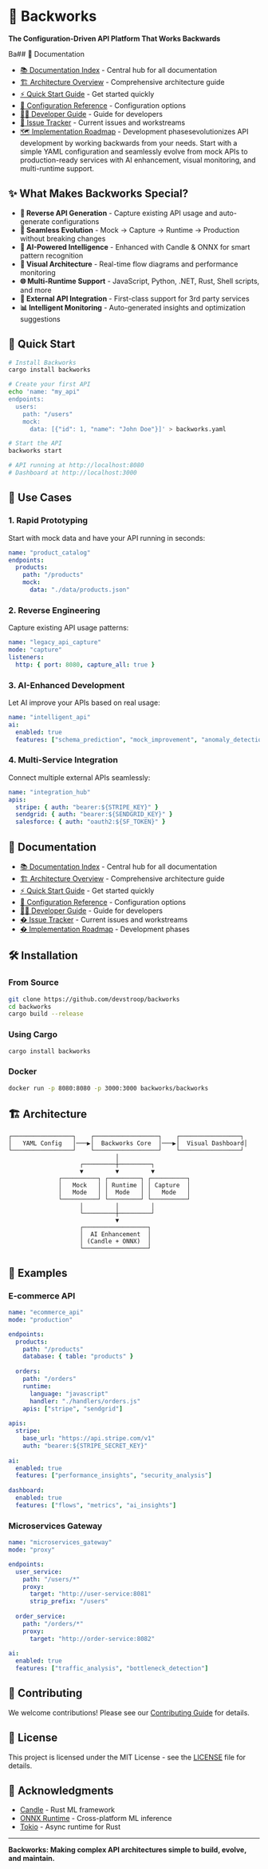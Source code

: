 # 🚀 Backworks

**The Configuration-Driven API Platform That Works Backwards**

Ba## 📖 Documentation

- [📚 Documentation Index](./docs/README.md) - Central hub for all documentation
- [🏗️ Architecture Overview](./docs/CONSOLIDATED_ARCHITECTURE.md) - Comprehensive architecture guide
- [⚡ Quick Start Guide](./docs/quick-start.md) - Get started quickly
- [📝 Configuration Reference](./docs/configuration.md) - Configuration options
- [👩‍💻 Developer Guide](./docs/DEVELOPER_GUIDE.md) - Guide for developers
- [🔧 Issue Tracker](./ISSUES.md) - Current issues and workstreams
- [🗺️ Implementation Roadmap](./IMPLEMENTATION_ROADMAP.md) - Development phasesevolutionizes API development by working backwards from your needs. Start with a simple YAML configuration and seamlessly evolve from mock APIs to production-ready services with AI enhancement, visual monitoring, and multi-runtime support.

## ✨ What Makes Backworks Special?

- **🎯 Reverse API Generation** - Capture existing API usage and auto-generate configurations
- **🔄 Seamless Evolution** - Mock → Capture → Runtime → Production without breaking changes
- **🤖 AI-Powered Intelligence** - Enhanced with Candle & ONNX for smart pattern recognition
- **🎨 Visual Architecture** - Real-time flow diagrams and performance monitoring
- **🌐 Multi-Runtime Support** - JavaScript, Python, .NET, Rust, Shell scripts, and more
- **🔌 External API Integration** - First-class support for 3rd party services
- **📊 Intelligent Monitoring** - Auto-generated insights and optimization suggestions

## 🚀 Quick Start

```bash
# Install Backworks
cargo install backworks

# Create your first API
echo 'name: "my_api"
endpoints:
  users:
    path: "/users"
    mock:
      data: [{"id": 1, "name": "John Doe"}]' > backworks.yaml

# Start the API
backworks start

# API running at http://localhost:8080
# Dashboard at http://localhost:3000
```

## 🎯 Use Cases

### 1. **Rapid Prototyping**
Start with mock data and have your API running in seconds:

```yaml
name: "product_catalog"
endpoints:
  products:
    path: "/products"
    mock:
      data: "./data/products.json"
```

### 2. **Reverse Engineering**
Capture existing API usage patterns:

```yaml
name: "legacy_api_capture"
mode: "capture"
listeners:
  http: { port: 8080, capture_all: true }
```

### 3. **AI-Enhanced Development**
Let AI improve your APIs based on real usage:

```yaml
name: "intelligent_api"
ai:
  enabled: true
  features: ["schema_prediction", "mock_improvement", "anomaly_detection"]
```

### 4. **Multi-Service Integration**
Connect multiple external APIs seamlessly:

```yaml
name: "integration_hub"
apis:
  stripe: { auth: "bearer:${STRIPE_KEY}" }
  sendgrid: { auth: "bearer:${SENDGRID_KEY}" }
  salesforce: { auth: "oauth2:${SF_TOKEN}" }
```

## 📖 Documentation

- [📚 Documentation Index](./docs/README.md) - Central hub for all documentation
- [🏗️ Architecture Overview](./docs/CONSOLIDATED_ARCHITECTURE.md) - Comprehensive architecture guide
- [⚡ Quick Start Guide](./docs/quick-start.md) - Get started quickly
- [📝 Configuration Reference](./docs/configuration.md) - Configuration options
- [👩‍💻 Developer Guide](./docs/DEVELOPER_GUIDE.md) - Guide for developers
- [� Issue Tracker](./ISSUES.md) - Current issues and workstreams
- [�️ Implementation Roadmap](./IMPLEMENTATION_ROADMAP.md) - Development phases

## 🛠️ Installation

### From Source
```bash
git clone https://github.com/devstroop/backworks
cd backworks
cargo build --release
```

### Using Cargo
```bash
cargo install backworks
```

### Docker
```bash
docker run -p 8080:8080 -p 3000:3000 backworks/backworks
```

## 🏗️ Architecture

```
┌─────────────────┐    ┌──────────────────┐    ┌─────────────────┐
│   YAML Config   │───▶│  Backworks Core  │───▶│  Visual Dashboard│
└─────────────────┘    └──────────────────┘    └─────────────────┘
                              │
                    ┌─────────┼─────────┐
                    ▼         ▼         ▼
              ┌──────────┐ ┌─────────┐ ┌──────────┐
              │   Mock   │ │ Runtime │ │ Capture  │
              │   Mode   │ │  Mode   │ │   Mode   │
              └──────────┘ └─────────┘ └──────────┘
                    │         │         │
                    └─────────┼─────────┘
                              ▼
                    ┌──────────────────┐
                    │  AI Enhancement  │
                    │ (Candle + ONNX)  │
                    └──────────────────┘
```

## 🌟 Examples

### E-commerce API
```yaml
name: "ecommerce_api"
mode: "production"

endpoints:
  products:
    path: "/products"
    database: { table: "products" }
    
  orders:
    path: "/orders"
    runtime:
      language: "javascript"
      handler: "./handlers/orders.js"
    apis: ["stripe", "sendgrid"]
    
apis:
  stripe:
    base_url: "https://api.stripe.com/v1"
    auth: "bearer:${STRIPE_SECRET_KEY}"
    
ai:
  enabled: true
  features: ["performance_insights", "security_analysis"]
  
dashboard:
  enabled: true
  features: ["flows", "metrics", "ai_insights"]
```

### Microservices Gateway
```yaml
name: "microservices_gateway"
mode: "proxy"

endpoints:
  user_service:
    path: "/users/*"
    proxy:
      target: "http://user-service:8081"
      strip_prefix: "/users"
      
  order_service:
    path: "/orders/*"
    proxy:
      target: "http://order-service:8082"
      
ai:
  enabled: true
  features: ["traffic_analysis", "bottleneck_detection"]
```

## 🤝 Contributing

We welcome contributions! Please see our [Contributing Guide](./CONTRIBUTING.md) for details.

## 📄 License

This project is licensed under the MIT License - see the [LICENSE](./LICENSE) file for details.

## 🙏 Acknowledgments

- [Candle](https://github.com/huggingface/candle) - Rust ML framework
- [ONNX Runtime](https://onnxruntime.ai/) - Cross-platform ML inference
- [Tokio](https://tokio.rs/) - Async runtime for Rust

---

**Backworks: Making complex API architectures simple to build, evolve, and maintain.**

